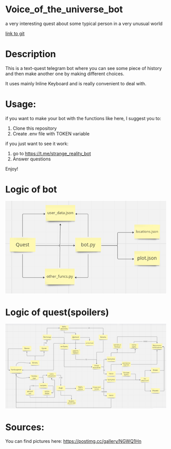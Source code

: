 # Voice_of_the_universe_bot
a very interesting quest about some typical person in a very unusual world

[link to git](https://github.com/NikkyBricky/Voice_of_the_universe_bot.git)
# Description
This is a text-quest telegram bot where you can see some piece of history and then make another one by making different choices.

It uses mainly Inline Keyboard and is really convenient to deal with.
# Usage:
if you want to make your bot with the functions like here, I suggest you to:
 1. Clone this repository
 2. Create .env file with TOKEN variable

if you just want to see it work:
 1. go to https://t.me/strange_reality_bot
 2. Answer questions

Enjoy!
# Logic of bot
![](https://github.com/NikkyBricky/Voice_of_the_universe_bot/blob/main/bot_logic.png)
# Logic of quest(spoilers)
![](https://github.com/NikkyBricky/Voice_of_the_universe_bot/blob/main/quest_logic.png)


# Sources:
You can find pictures here:
https://postimg.cc/gallery/NGWQ1Hn